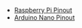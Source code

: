 - [Raspberry Pi Pinout](https://pinout.xyz/)
- [Arduino Nano Pinout](http://christianto.tjahyadi.com/wp-content/uploads/2014/11/nano.jpg)
